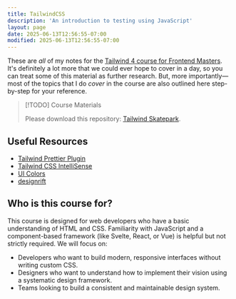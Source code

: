 ```yaml
---
title: TailwindCSS
description: 'An introduction to testing using JavaScript'
layout: page
date: 2025-06-13T12:56:55-07:00
modified: 2025-06-13T12:56:55-07:00
---
```


These are _all_ of my notes for the [Tailwind 4 course for Frontend Masters](https://frontendmasters.com/workshops/tailwind-css-v2/). It's definitely a lot more that we could ever hope to cover in a day, so you can treat some of this material as further research. But, more importantly—most of the topics that I do _cover_ in the course are also outlined here step-by-step for your reference.

> [!TODO] Course Materials
>
> Please download this repository: [Tailwind Skatepark](https://github.com/stevekinney/tailwind-skatepark).

## Useful Resources

- [Tailwind Prettier Plugin](https://tailwindcss.com/blog/automatic-class-sorting-with-prettier)
- [Tailwind CSS IntelliSense](https://marketplace.visualstudio.com/items?itemName=bradlc.vscode-tailwindcss)
- [UI Colors](https://uicolors.app)
- [designrift](https://designrift.vercel.app)

## Who is this course for?

This course is designed for web developers who have a basic understanding of HTML and CSS. Familiarity with JavaScript and a component-based framework (like Svelte, React, or Vue) is helpful but not strictly required. We will focus on:

- Developers who want to build modern, responsive interfaces without writing custom CSS.
- Designers who want to understand how to implement their vision using a systematic design framework.
- Teams looking to build a consistent and maintainable design system.
